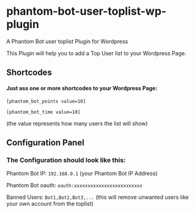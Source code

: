 # phantom-bot-user-toplist-wp-plugin
A Phantom Bot user toplist Plugin for Wordpress


This Plugin will help you to add a Top User list to your Wordpress Page.


## Shortcodes

#### Just ass one or more shortcodes to your Wordpress Page:

```[phantom_bot_points value=10]```

```[phantom_bot_time value=10]```

(the value represents how many users the list will show)


## Configuration Panel
### The Configuration should look like this:

Phantom Bot IP:      ```192.168.0.1``` (your Phantom Bot IP Address)

Phantom Bot oauth:   ```oauth:xxxxxxxxxxxxxxxxxxxxxxxxx```

Banned Users:        ```Bot1,Bot2,Bot3,...``` (this will remove unwanted users like your own account from the toplist)





